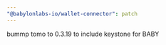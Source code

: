 ```yaml
---
"@babylonlabs-io/wallet-connector": patch
---
```


bummp tomo to 0.3.19 to include keystone for BABY
